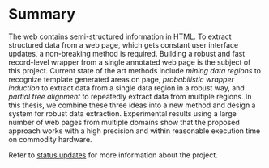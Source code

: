 # Summary

The web contains semi-structured information in HTML. To extract structured data from a web page, which gets constant user interface updates, a non-breaking method is required. Building a robust and fast record-level wrapper from a single annotated web page is the subject of this project. Current state of the art methods include *mining data regions* to recognize template generated areas on page, *probabilistic wrapper induction* to extract data from a single data region in a robust way, and *partial tree alignment* to repeatedly extract data from multiple regions. In this thesis, we combine these three ideas into a new method and design a system for robust data extraction. Experimental results using a large number of web pages from multiple domains show that the proposed approach works with a high precision and within reasonable execution time on commodity hardware.

Refer to [status updates](http://robust-web-extraction.tumblr.com/) for more information about the project.